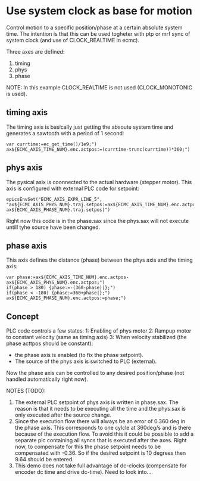 # Use system clock as base for motion

Control motion to a specific position/phase at a certain absolute system time. The intention is that this can be used togheter with ptp or mrf sync of system clock (and use of CLOCK_REALTIME in ecmc).

Three axes are defined:
1. timing
2. phys
3. phase

NOTE: In this example CLOCK_REALTIME is not used (CLOCK_MONOTONIC is used).

## timing axis
The timing axis is basically just getting the absoute system time and generates a sawtooth with a period of 1 second:

```
var currtime:=ec_get_time()/1e9;")
ax${ECMC_AXIS_TIME_NUM}.enc.actpos:=(currtime-trunc(currtime))*360;")
```

## phys axis

The pysical asix is coonnected to the actual hardware (stepper motor). 
This axis is configured with external PLC code for setpoint:
```
epicsEnvSet("ECMC_AXIS_EXPR_LINE_5",           "ax${ECMC_AXIS_PHYS_NUM}.traj.setpos:=ax${ECMC_AXIS_TIME_NUM}.enc.actpos-ax${ECMC_AXIS_PHASE_NUM}.traj.setpos|")
```
Right now this code is in the phase.sax since the phys.sax will not execute untill tyhe source have been changed.

## phase axis

This axis defines the distance (phase) between the phys axis and the timing axis:

```
var phase:=ax${ECMC_AXIS_TIME_NUM}.enc.actpos-ax${ECMC_AXIS_PHYS_NUM}.enc.actpos;")
if(phase > 180) {phase:=-(360-phase)|};")
if(phase < -180) {phase:=360+phase|};")
ax${ECMC_AXIS_PHASE_NUM}.enc.actpos:=phase;")
```

## Concept

PLC code controls a few states:
1: Enabling of phys motor
2: Rampup motor to constant velocity (same as timing axis)
3: When velocity stabilized (the phase acttpos should be constant):
- the phase axis is enabled (to fix the phase setpoint).
- The source of the phys axis is switched to PLC (external).

Now the phase axis can be controlled to any desired position/phase (not handled automatically right now).


NOTES (TODO):
1. The external PLC setpoint of phys axis is written in phase.sax. The reason is that it needs to be executing all the time and the phys.sax is only executed after the source change.
2. Since the execution flow there will always be an error of 0.360 deg in the phase axis. This corresponds to one cylcle at 360deg/s and is there because of the execution flow. To avoid this it could be possible to add a separate plc containing all syncs that is executed after the axes. Right now, to compensate for this the phase setpoint needs to be compensated with -0.36. So if the desired setpoint is 10 degrees then 9.64 should be entered.
3. This demo does not take full advantage of dc-clocks (compensate for encoder dc time and drive dc-time). Need to look into....

